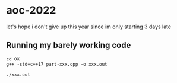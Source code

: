 # aoc-2022

let's hope i don't give up this year since im only starting 3 days late

## Running my barely working code

```
cd OX
g++ -std=c++17 part-xxx.cpp -o xxx.out

./xxx.out
```
